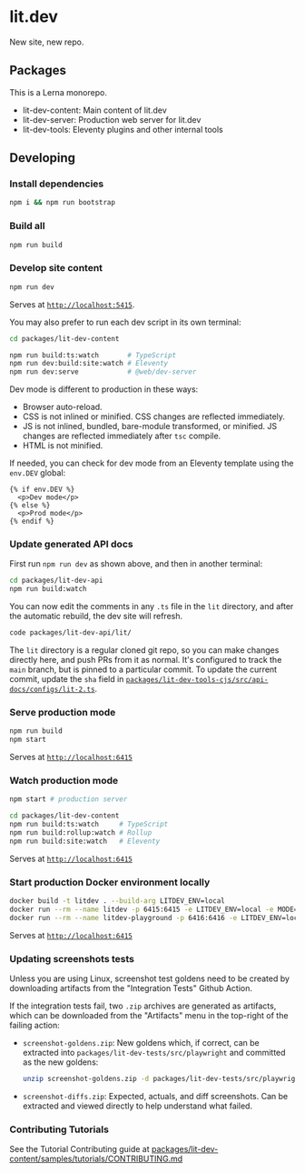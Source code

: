 # lit.dev

New site, new repo.

## Packages

This is a Lerna monorepo.

- lit-dev-content: Main content of lit.dev
- lit-dev-server: Production web server for lit.dev
- lit-dev-tools: Eleventy plugins and other internal tools

## Developing

### Install dependencies

```sh
npm i && npm run bootstrap
```

### Build all

```sh
npm run build
```

### Develop site content

```sh
npm run dev
```

Serves at [`http://localhost:5415`](http://localhost:5415).

You may also prefer to run each dev script in its own terminal:

```sh
cd packages/lit-dev-content

npm run build:ts:watch       # TypeScript
npm run dev:build:site:watch # Eleventy
npm run dev:serve            # @web/dev-server
```

Dev mode is different to production in these ways:

- Browser auto-reload.
- CSS is not inlined or minified. CSS changes are reflected immediately.
- JS is not inlined, bundled, bare-module transformed, or minified. JS changes
  are reflected immediately after `tsc` compile.
- HTML is not minified.

If needed, you can check for dev mode from an Eleventy template using the
`env.DEV` global:

```
{% if env.DEV %}
  <p>Dev mode</p>
{% else %}
  <p>Prod mode</p>
{% endif %}
```

### Update generated API docs

First run `npm run dev` as shown above, and then in another terminal:

```sh
cd packages/lit-dev-api
npm run build:watch
```

You can now edit the comments in any `.ts` file in the `lit` directory,
and after the automatic rebuild, the dev site will refresh.

```sh
code packages/lit-dev-api/lit/
```

The `lit` directory is a regular cloned git repo, so you can make changes
directly here, and push PRs from it as normal. It's configured to track the
`main` branch, but is pinned to a particular commit. To update the current
commit, update the `sha` field in
[`packages/lit-dev-tools-cjs/src/api-docs/configs/lit-2.ts`](https://github.com/lit/lit.dev/blob/main/packages/lit-dev-tools-cjs/src/api-docs/configs/lit-2.ts).

### Serve production mode

```sh
npm run build
npm start
```

Serves at [`http://localhost:6415`](http://localhost:6415)

### Watch production mode

```sh
npm start # production server

cd packages/lit-dev-content
npm run build:ts:watch     # TypeScript
npm run build:rollup:watch # Rollup
npm run build:site:watch   # Eleventy
```

Serves at [`http://localhost:6415`](http://localhost:6415)

### Start production Docker environment locally

```sh
docker build -t litdev . --build-arg LITDEV_ENV=local
docker run --rm --name litdev -p 6415:6415 -e LITDEV_ENV=local -e MODE=main litdev
docker run --rm --name litdev-playground -p 6416:6416 -e LITDEV_ENV=local -e MODE=playground litdev
```

Serves at [`http://localhost:6415`](http://localhost:6415)

### Updating screenshots tests

Unless you are using Linux, screenshot test goldens need to be created by
downloading artifacts from the "Integration Tests" Github Action.

If the integration tests fail, two `.zip` archives are generated as artifacts,
which can be downloaded from the "Artifacts" menu in the top-right of the failing action:

- `screenshot-goldens.zip`: New goldens which, if correct, can be extracted into
  `packages/lit-dev-tests/src/playwright` and committed as the new goldens:

  ```sh
  unzip screenshot-goldens.zip -d packages/lit-dev-tests/src/playwright
  ```

- `screenshot-diffs.zip`: Expected, actuals, and diff screenshots. Can be
  extracted and viewed directly to help understand what failed.

### Contributing Tutorials

See the Tutorial Contributing guide at [packages/lit-dev-content/samples/tutorials/CONTRIBUTING.md](./packages/lit-dev-content/samples/tutorials/CONTRIBUTING.md)